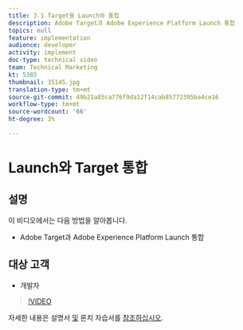 ```yaml
---
title: 3.1 Target을 Launch와 통합
description: Adobe Target과 Adobe Experience Platform Launch 통합
topics: null
feature: implementation
audience: developer
activity: implement
doc-type: technical video
team: Technical Marketing
kt: 5385
thumbnail: 35145.jpg
translation-type: tm+mt
source-git-commit: 49b21a85ca776f9da12f14cab85772395ba4ce16
workflow-type: tm+mt
source-wordcount: '66'
ht-degree: 3%

---
```



# Launch와 Target 통합

## 설명

이 비디오에서는 다음 방법을 알아봅니다.

* Adobe Target과 Adobe Experience Platform Launch 통합

## 대상 고객

* 개발자

>[!VIDEO](https://video.tv.adobe.com/v/35145/?quality=12)

자세한 내용은 설명서 [및](https://docs.adobe.com/content/help/en/target/using/implement-target/client-side/deploy-at-js/cmp-implementing-target-using-adobe-launch.html) 론치 자습서를 [참조하십시오](https://docs.adobe.com/content/help/en/experience-cloud/implementing-in-websites-with-launch/index.html).
